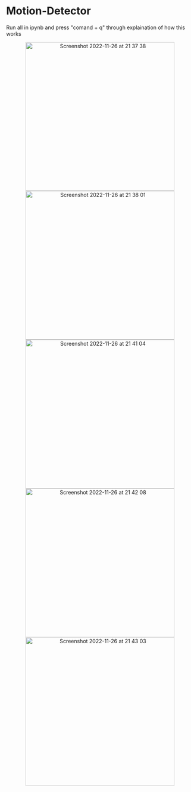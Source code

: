 # Motion-Detector
Run all in ipynb and press "comand + q" through explaination of how this works

<p align="center">
<img width="400" alt="Screenshot 2022-11-26 at 21 37 38" src="https://user-images.githubusercontent.com/62226642/204116939-f4766bd5-c44b-447e-92d5-7704093b7c61.png">
<img width="400" alt="Screenshot 2022-11-26 at 21 38 01" src="https://user-images.githubusercontent.com/62226642/204116940-e654f2ab-3415-4c1a-8cc1-14438e95ceb5.png">
<img width="400" alt="Screenshot 2022-11-26 at 21 41 04" src="https://user-images.githubusercontent.com/62226642/204116946-5b866234-abb6-4129-a8a0-cd75c50e6892.png">
<img width="400" alt="Screenshot 2022-11-26 at 21 42 08" src="https://user-images.githubusercontent.com/62226642/204116949-5804504d-79e0-47f7-9f32-82b37f3e2188.png">
<img width="400" alt="Screenshot 2022-11-26 at 21 43 03" src="https://user-images.githubusercontent.com/62226642/204116951-9d664b35-a9c2-4f86-8dfc-e84cca892839.png">
</p>
